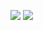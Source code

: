 <a href="https://codeclimate.com/github/IgorGram/project-lvl1-s256/maintainability"><img src="https://api.codeclimate.com/v1/badges/c6a1f6bf969920b3deb4/maintainability" /></a>
<a href="https://codeclimate.com/github/IgorGram/project-lvl1-s256/test_coverage"><img src="https://api.codeclimate.com/v1/badges/c6a1f6bf969920b3deb4/test_coverage" /></a>